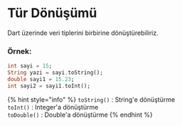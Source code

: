 # Tür Dönüşümü

Dart üzerinde veri tiplerini birbirine dönüştürebiliriz.

### Örnek:

```dart
int sayi = 15;
String yazi = sayi.toString();
double sayi1 = 15.23;
int sayi2 = sayi1.toInt();
```

{% hint style="info" %}
`toString()` : String'e dönüştürme  
`toInt()` : Integer'a dönüştürme  
`toDouble()` : Double'a dönüştürme
{% endhint %}

